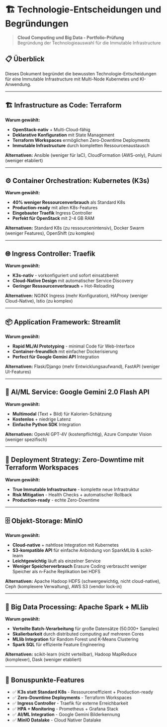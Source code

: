 # 🏗️ Technologie-Entscheidungen und Begründungen

> **Cloud Computing und Big Data - Portfolio-Prüfung**  
> Begründung der Technologieauswahl für die Immutable Infrastructure

## 📋 Überblick

Dieses Dokument begründet die bewussten Technologie-Entscheidungen für eine Immutable Infrastructure mit Multi-Node Kubernetes und KI-Anwendung.

---

## 🏗️ Infrastructure as Code: **Terraform**

**Warum gewählt:**
- **OpenStack-nativ** + Multi-Cloud-fähig
- **Deklarative Konfiguration** mit State Management
- **Terraform Workspaces** ermöglichen Zero-Downtime Deployments
- **Immutable Infrastructure** durch kompletten Ressourcenaustausch

**Alternativen:** Ansible (weniger für IaC), CloudFormation (AWS-only), Pulumi (weniger etabliert)

---

## ⚙️ Container Orchestration: **Kubernetes (K3s)**

**Warum gewählt:**
- **40% weniger Ressourcenverbrauch** als Standard K8s
- **Production-ready** mit allen K8s-Features
- **Eingebauter Traefik** Ingress Controller
- **Perfekt für OpenStack** mit 2-4 GB RAM

**Alternativen:** Standard K8s (zu ressourcenintensiv), Docker Swarm (weniger Features), OpenShift (zu komplex)

---

## 🌐 Ingress Controller: **Traefik**

**Warum gewählt:**
- **K3s-nativ** - vorkonfiguriert und sofort einsatzbereit
- **Cloud-Native Design** mit automatischer Service Discovery
- **Geringer Ressourcenverbrauch** + Hot-Reloading

**Alternativen:** NGINX Ingress (mehr Konfiguration), HAProxy (weniger Cloud-Native), Istio (zu komplex)

---

## 📦 Application Framework: **Streamlit**

**Warum gewählt:**
- **Rapid ML/AI Prototyping** - minimal Code für Web-Interface
- **Container-freundlich** mit einfacher Dockerisierung
- **Perfect für Google Gemini API** Integration

**Alternativen:** Flask/Django (mehr Entwicklungsaufwand), FastAPI (weniger UI-Features)

---

## 🤖 AI/ML Service: **Google Gemini 2.0 Flash API**

**Warum gewählt:**
- **Multimodal** (Text + Bild) für Kalorien-Schätzung
- **Kostenlos** + niedrige Latenz
- **Einfache Python SDK** Integration

**Alternativen:** OpenAI GPT-4V (kostenpflichtig), Azure Computer Vision (weniger spezifisch)

---

## 🔄 Deployment Strategy: **Zero-Downtime mit Terraform Workspaces**

**Warum gewählt:**
- **True Immutable Infrastructure** - komplette neue Infrastruktur
- **Risk Mitigation** - Health Checks + automatischer Rollback
- **Production-ready** - echte Zero-Downtime

---

## 🗄️ Objekt-Storage: **MinIO**

**Warum gewählt:**
- **Cloud-native** + nahtlose Integration mit Kubernetes
- **S3-kompatible API** für einfache Anbindung von SparkMLlib & scikit-learn
- **Leichtgewichtig** läuft als einzelner Service
- **Weniger Speicherverbrauch** Erasure Coding verbraucht weniger Speicher als n-Fache Replikation bei HDFS

**Alternativen:** Apache Hadoop HDFS (schwergewichtig, nicht cloud-native), Ceph (komplexere Verwaltung), AWS S3 (vendor lock-in)

---

## 🚀 Big Data Processing: **Apache Spark + MLlib**

**Warum gewählt:**
- **Verteilte Batch-Verarbeitung** für große Datensätze (50.000+ Samples)
- **Skalierbarkeit** durch distributed computing auf mehreren Cores
- **MLlib Integration** für Random Forest und K-Means Clustering
- **Spark SQL** für effiziente Feature Engineering

**Alternativen:** scikit-learn (nicht verteilbar), Hadoop MapReduce (komplexer), Dask (weniger etabliert)

---

## 🎯 Bonuspunkte-Features

- ✅ **K3s statt Standard K8s** - Ressourceneffizient + Production-ready
- ✅ **Zero-Downtime Deployments** - Terraform Workspaces
- ✅ **Ingress Controller** - Traefik für externe Erreichbarkeit  
- ✅ **HPA + Monitoring** - Prometheus + Grafana Stack
- ✅ **AI/ML Integration** - Google Gemini Bilderkennung
- ✅ **MinIO Datalake** - Cloud Nativer Datalake
